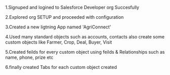 1.Signuped and logined to Salesforce Developer org Succesfully

2.Explored org SETUP and proceeded with configuration

3.Created a new ligtning App named 'AgriConnect'

4.Used many standard objects such as accounts, contacts also create some custom objects like Farmer, Crop, Deal, Buyer, Visit

5.Created feilds for every custom object using feilds & Relationships such as name, phone, prize etc

6.finally created Tabs for each custom object created

